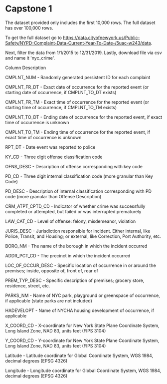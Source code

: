 # Capstone 1
 The dataset provided only includes the first 10,000 rows. The full dataset has over 100,000 rows.

 To get the full dataset go to https://data.cityofnewyork.us/Public-Safety/NYPD-Complaint-Data-Current-Year-To-Date-/5uac-w243/data. 
 
 Next, filter the data from 1/1/2015 to 12/31/2019. Lastly, download file via csv and name it 'nyc_crime'.
 
 
 
 
 

Column	Description

CMPLNT_NUM	- Randomly generated persistent ID for each complaint

CMPLNT_FR_DT	- Exact date of occurrence for the reported event (or starting date of occurrence, if CMPLNT_TO_DT exists)

CMPLNT_FR_TM	- Exact time of occurrence for the reported event (or starting time of occurrence, if CMPLNT_TO_TM exists)

CMPLNT_TO_DT -	Ending date of occurrence for the reported event, if exact time of occurrence is unknown

CMPLNT_TO_TM -	Ending time of occurrence for the reported event, if exact time of occurrence is unknown

RPT_DT - Date event was reported to police

KY_CD	- Three digit offense classification code

OFNS_DESC	- Description of offense corresponding with key code

PD_CD	- Three digit internal classification code (more granular than Key Code)

PD_DESC	- Description of internal classification corresponding with PD code (more granular than Offense Description)

CRM_ATPT_CPTD_CD	- Indicator of whether crime was successfully completed or attempted, but failed or was interrupted prematurely

LAW_CAT_CD	- Level of offense: felony, misdemeanor, violation

JURIS_DESC	- Jurisdiction responsible for incident. Either internal, like Police, Transit, and Housing; or external, like Correction, Port Authority, etc.

BORO_NM	- The name of the borough in which the incident occurred

ADDR_PCT_CD	- The precinct in which the incident occurred

LOC_OF_OCCUR_DESC	- Specific location of occurrence in or around the premises; inside, opposite of, front of, rear of

PREM_TYP_DESC	- Specific description of premises; grocery store, residence, street, etc.

PARKS_NM	- Name of NYC park, playground or greenspace of occurrence, if applicable (state parks are not included)

HADEVELOPT	- Name of NYCHA housing development of occurrence, if applicable

X_COORD_CD	- X-coordinate for New York State Plane Coordinate System, Long Island Zone, NAD 83, units feet (FIPS 3104)

Y_COORD_CD	- Y-coordinate for New York State Plane Coordinate System, Long Island Zone, NAD 83, units feet (FIPS 3104)

Latitude -	Latitude coordinate for Global Coordinate System, WGS 1984, decimal degrees (EPSG 4326)

Longitude	-  Longitude coordinate for Global Coordinate System, WGS 1984, decimal degrees (EPSG 4326)

